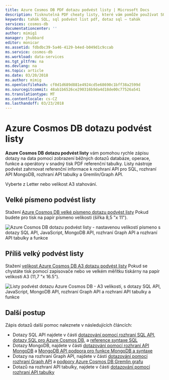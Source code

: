 ```yaml
---
title: Azure Cosmos DB PDF dotazu podvést listy | Microsoft Docs
description: Tisknutelná PDF cheaty listy, které vám pomůže používat SQL Azure Cosmos DB, MongoDB, graf a tabulka rozhraní API pro dotazování na data
keywords: tahák SQL, sql podvést list pdf, dotaz sql – tahák
services: cosmos-db
documentationcenter: ''
author: mimig1
manager: jhubbard
editor: monicar
ms.assetid: fdbdbc39-5a46-4129-b4ed-b049d1c9ccab
ms.service: cosmos-db
ms.workload: data-services
ms.tgt_pltfrm: na
ms.devlang: na
ms.topic: article
ms.date: 03/20/2018
ms.author: mimig
ms.openlocfilehash: cf0d1d689d881e4924cd5e68690c1bff38a2599d
ms.sourcegitcommit: 48ab1b6526ce290316b9da4d18de00c77526a541
ms.translationtype: MT
ms.contentlocale: cs-CZ
ms.lasthandoff: 03/23/2018
---
```

# <a name="azure-cosmos-db-query-cheat-sheets"></a>Azure Cosmos DB dotazu podvést listy

**Azure Cosmos DB dotazu podvést listy** vám pomohou rychle zápisu dotazy na data pomocí zobrazení běžných dotazů databáze, operace, funkce a operátory v snadný tisk PDF referenční tabulky. Listy nástroje podvést zahrnovat referenční informace k rozhraní API pro SQL, rozhraní API MongoDB, rozhraní API tabulky a Gremlin/Graph API. 

Vyberte z Letter nebo velikost A3 stahování. 

## <a name="letter-sized-cheat-sheets"></a>Velké písmeno podvést listy

Stažení [Azure Cosmos DB velké písmeno dotazu podvést listy](http://go.microsoft.com/fwlink/?LinkId=623215) Pokud budete pro tisk na papír písmeno velikosti (šířka 8,5 "x 11").

![Azure Cosmos DB dotazu podvést listy - nastavenou velikostí písmeno s dotazy SQL API, JavaScript, MongoDB API, rozhraní Graph API a rozhraní API tabulky a funkce](./media/query-cheat-sheet/azure-cosmos-db-cheat-sheet-letter.png)

## <a name="oversized-cheat-sheets"></a>Příliš velký podvést listy
Stažení [velikost Azure Cosmos DB A3 dotazu podvést listy](https://go.microsoft.com/fwlink/?linkid=870413) Pokud se chystáte tisk pomocí zapisovače nebo ve velkém měřítku tiskárny na papír velikosti A3 (11,7 "x 16.5").

![Listy podvést dotazu Azure Cosmos DB - A3 velikosti, s dotazy SQL API, JavaScript, MongoDB API, rozhraní Graph API a rozhraní API tabulky a funkce](./media/query-cheat-sheet/azure-cosmos-db-cheat-sheet-a3.png)

## <a name="next-steps"></a>Další postup
Zápis dotazů další pomoc naleznete v následujících článcích:
* Dotazy SQL API najdete v části [dotazování pomocí rozhraní SQL API](tutorial-query-sql-api.md), [dotazy SQL pro Azure Cosmos DB](sql-api-sql-query.md), a [reference syntaxe SQL](sql-api-sql-query-reference.md)
* Dotazy MongoDB, najdete v části [dotazování pomocí rozhraní API MongoDB](tutorial-query-mongodb.md) a [MongoDB API podpora pro funkce MongoDB a syntaxe](mongodb-feature-support.md)
* Dotazy na rozhraní Graph API, najdete v části [dotazování pomocí rozhraní Graph API](tutorial-query-graph.md) a [podpory Azure Cosmos DB Gremlin grafu](gremlin-support.md)
* Dotazů na rozhraní API tabulky, najdete v části [dotazování pomocí rozhraní API tabulky](tutorial-query-table.md)


